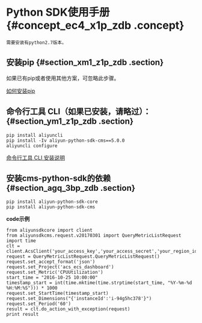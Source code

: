 # Python SDK使用手册 {#concept_ec4_x1p_zdb .concept}

```
需要安装有python2.7版本。
```

## 安装pip {#section_xm1_z1p_zdb .section}

如果已有pip或者使用其他方案，可忽略此步骤。

[如何安装pip](http://pip-cn.readthedocs.org/en/latest/installing.html)

## 命令行工具 CLI（如果已安装，请略过）： {#section_ym1_z1p_zdb .section}

```
pip install aliyuncli
pip install -Iv aliyun-python-sdk-cms==5.0.0
aliyuncli configure
```

[命令行工具 CLI 安装说明](https://help.aliyun.com/document_detail/43008.html)

## 安装cms-python-sdk的依赖 {#section_agq_3bp_zdb .section}

```
pip install aliyun-python-sdk-core
pip install aliyun-python-sdk-cms
```

**code示例**

```
from aliyunsdkcore import client
from aliyunsdkcms.request.v20170301 import QueryMetricListRequest
import time
clt = client.AcsClient('your_access_key','your_access_secret','your_region_id')
request = QueryMetricListRequest.QueryMetricListRequest()
request.set_accept_format('json')
request.set_Project('acs_ecs_dashboard')
request.set_Metric('CPUUtilization')
start_time = "2016-10-25 10:00:00"
timestamp_start = int(time.mktime(time.strptime(start_time, "%Y-%m-%d %H:%M:%S"))) * 1000
request.set_StartTime(timestamp_start)
request.set_Dimensions("{'instanceId':'i-94g5hc378'}")
request.set_Period('60')
result = clt.do_action_with_exception(request)
print result
```

